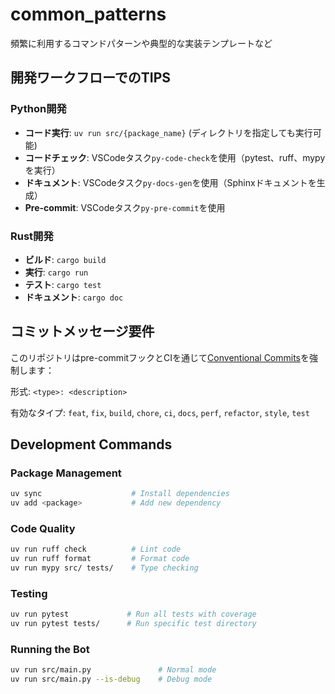 # common_patterns

頻繁に利用するコマンドパターンや典型的な実装テンプレートなど

## 開発ワークフローでのTIPS

### Python開発

- **コード実行**: `uv run src/{package_name}`  (ディレクトリを指定しても実行可能)
- **コードチェック**: VSCodeタスク`py-code-check`を使用（pytest、ruff、mypyを実行）
- **ドキュメント**: VSCodeタスク`py-docs-gen`を使用（Sphinxドキュメントを生成）
- **Pre-commit**: VSCodeタスク`py-pre-commit`を使用

### Rust開発

- **ビルド**: `cargo build`
- **実行**: `cargo run`
- **テスト**: `cargo test`
- **ドキュメント**: `cargo doc`

## コミットメッセージ要件

このリポジトリはpre-commitフックとCIを通じて[Conventional Commits](https://www.conventionalcommits.org/ja/v1.0.0/)を強制します：

形式: `<type>: <description>`

有効なタイプ: `feat`, `fix`, `build`, `chore`, `ci`, `docs`, `perf`, `refactor`, `style`, `test`

## Development Commands

### Package Management

```bash
uv sync                    # Install dependencies
uv add <package>           # Add new dependency
```

### Code Quality

```bash
uv run ruff check          # Lint code
uv run ruff format         # Format code
uv run mypy src/ tests/    # Type checking
```

### Testing

```bash
uv run pytest             # Run all tests with coverage
uv run pytest tests/      # Run specific test directory
```

### Running the Bot

```bash
uv run src/main.py               # Normal mode
uv run src/main.py --is-debug    # Debug mode
```
